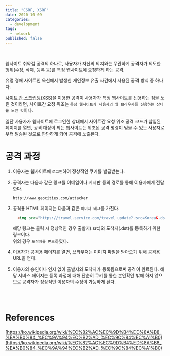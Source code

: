 ```yaml
---
title: "CSRF, XSRF"
date: 2020-10-09
categories: 
  - development
tags:
  - network
published: false
---
```

<br>

웹사이트 취약점 공격의 하나로, 사용자가 자신의 의지와는 무관하게 공격자가 의도한 행위(수정, 삭제, 등록 등)를 특정 웹사이트에 요청하게 하는 공격.

유명 경매 사이트인 옥션에서 발생한 개인정보 유출 사건에서 사용된 공격 방식 중 하나다.

[사이트 간 스크립팅(XSS)](https://www.notion.so/XSS-7918b296d33f4303ba8b81450204807d?pvs=21)을 이용한 공격이 사용자가 특정 웹사이트를 신용하는 점을 노린 것이라면, 사이트간 요청 위조는 `특정 웹사이트가 사용자의 웹 브라우저를 신용하는 상태를 노린 것`이다.

일단 사용자가 웹사이트에 로그인한 상태에서 사이트간 요청 위조 공격 코드가 삽입된 페이지를 열면, 공격 대상이 되는 웹사이트는 위조된 공격 명령이 믿을 수 있는 사용자로부터 발송된 것으로 판단하게 되어 공격에 노출된다.

# 공격 과정

1. 이용자는 웹사이트에 `로그인`하여 정상적인 쿠키를 발급받는다.
2. 공격자는 다음과 같은 링크를 이메일이나 게시판 등의 경로를 통해 이용자에게 전달한다.
    ```
    http://www.geocities.com/attacker
    ```
3. 공격용 HTML 페이지는 다음과 같은 `이미지 태그`를 가진다.  
    ```html
      <img src="https://travel.service.com/travel_update?.src=Korea&.dst=Hell">
    ```
   해당 링크는 클릭 시 정상적인 경우 출발지(.src)와 도착지(.dst)를 등록하기 위한 링크이다.  
   위의 경우 `도착지를 변조`하였다.


4. 이용자가 공격용 페이지를 열면, 브라우저는 이미지 파일을 받아오기 위해 공격용 URL을 연다.

5. 이용자의 승인이나 인지 없이 출발지와 도착지가 등록됨으로써 공격이 완료된다.
   해당 서비스 페이지는 등록 과정에 대해 단순히 쿠키를 통한 본인확인 밖에 하지 않으므로 공격자가 정상적인 이용자의 수정이 가능하게 된다.


<br>
<br>

# References
[https://ko.wikipedia.org/wiki/%EC%82%AC%EC%9D%B4%ED%8A%B8_%EA%B0%84_%EC%9A%94%EC%B2%AD_%EC%9C%84%EC%A1%B0](https://ko.wikipedia.org/wiki/%EC%82%AC%EC%9D%B4%ED%8A%B8_%EA%B0%84_%EC%9A%94%EC%B2%AD_%EC%9C%84%EC%A1%B0)